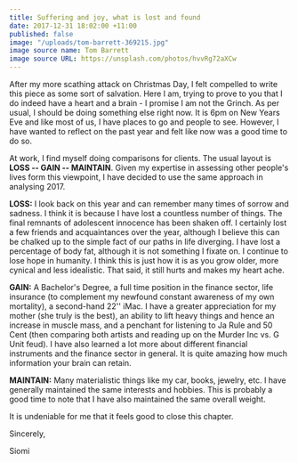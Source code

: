 ```yaml
---
title: Suffering and joy, what is lost and found
date: 2017-12-31 18:02:00 +11:00
published: false
image: "/uploads/tom-barrett-369215.jpg"
image source name: Tom Barrett
image source URL: https://unsplash.com/photos/hvvRg72aXCw
---
```


After my more scathing attack on Christmas Day, I felt compelled to write this piece as some sort of salvation. Here I am, trying to prove to you that I do indeed have a heart and a brain - I promise I am not the Grinch. As per usual, I should be doing something else right now. It is 6pm on New Years Eve and like most of us, I have places to go and people to see. However, I have wanted to reflect on the past year and felt like now was a good time to do so.

At work, I find myself doing comparisons for clients. The usual layout is **LOSS -- GAIN -- MAINTAIN**. Given my expertise in assessing other people's lives form this viewpoint, I have decided to use the same approach in analysing 2017.

**LOSS:** I look back on this year and can remember many times of sorrow and sadness. I think it is because I have lost a countless number of things. The final remnants of adolescent innocence has been shaken off. I certainly lost a few friends and acquaintances over the year, although I believe this can be chalked up to the simple fact of our paths in life diverging. I have lost a percentage of body fat, although it is not something I fixate on. I continue to lose hope in humanity. I think this is just how it is as you grow older, more cynical and less idealistic. That said, it still hurts and makes my heart ache.

**GAIN:** A Bachelor's Degree, a full time position in the finance sector, life insurance (to complement my newfound constant awareness of my own mortality), a second-hand 22'' iMac. I have a greater appreciation for my mother (she truly is the best), an ability to lift heavy things and hence an increase in muscle mass, and a penchant for listening to Ja Rule and 50 Cent (then comparing both artists and reading up on the Murder Inc vs. G Unit feud). I have also learned a lot more about different financial instruments and the finance sector in general. It is quite amazing how much information your brain can retain.

**MAINTAIN:** Many materialistic things like my car, books, jewelry, etc. I have generally maintained the same interests and hobbies. This is probably a good time to note that I have also maintained the same overall weight.

It is undeniable for me that it feels good to close this chapter.

Sincerely,

Siomi